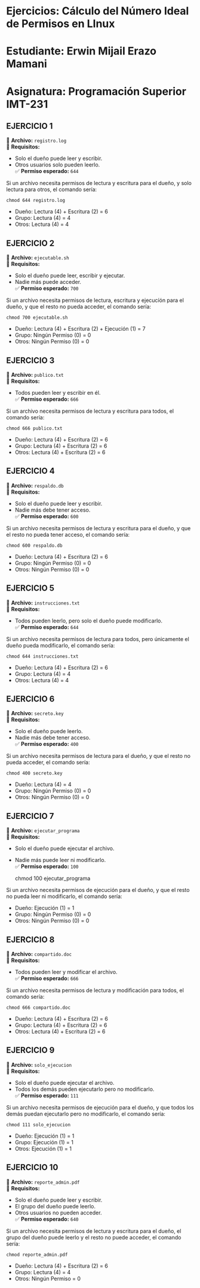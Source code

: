 # Ejercicios: Cálculo del Número Ideal de Permisos en LInux

# Estudiante: Erwin Mijail Erazo Mamani
# Asignatura: Programación Superior IMT-231


## **EJERCICIO 1**
📁 **Archivo:** `registro.log`  
🔹 **Requisitos:**  
- Solo el dueño puede leer y escribir.  
- Otros usuarios solo pueden leerlo.  
✅ **Permiso esperado:** `644`

Si un archivo necesita permisos de lectura y escritura para el dueño, y solo lectura
para otros, el comando sería:

	chmod 644 registro.log

- Dueño: Lectura (4) + Escritura (2) = 6
- Grupo: Lectura (4) = 4
- Otros: Lectura (4) = 4

## **EJERCICIO 2**
📁 **Archivo:** `ejecutable.sh`  
🔹 **Requisitos:**  
- Solo el dueño puede leer, escribir y ejecutar.  
- Nadie más puede acceder.  
✅ **Permiso esperado:** `700`

Si un archivo necesita permisos de lectura, escritura y ejecucíón para el dueño, y que
el resto no pueda acceder, el comando sería:

	chmod 700 ejecutable.sh

- Dueño: Lectura (4) + Escritura (2) + Ejecución (1)  = 7
- Grupo: Ningún Permiso (0) = 0
- Otros: Ningún Permiso (0) = 0

## **EJERCICIO 3**
📁 **Archivo:** `publico.txt`  
🔹 **Requisitos:**  
- Todos pueden leer y escribir en él.  
✅ **Permiso esperado:** `666`

Si un archivo necesita permisos de lectura y escritura para todos, el comando sería:

	chmod 666 publico.txt

- Dueño: Lectura (4) + Escritura (2) = 6
- Grupo: Lectura (4) + Escritura (2) = 6
- Otros: Lectura (4) + Escritura (2) = 6

## **EJERCICIO 4**
📁 **Archivo:** `respaldo.db`  
🔹 **Requisitos:**  
- Solo el dueño puede leer y escribir.  
- Nadie más debe tener acceso.  
✅ **Permiso esperado:** `600`

Si un archivo necesita permisos de lectura y escritura para el dueño, y que el resto
no pueda tener acceso, el comando sería:

	chmod 600 respaldo.db

- Dueño: Lectura (4) + Escritura (2) = 6
- Grupo: Ningún Permiso (0) = 0
- Otros: Ningún Permiso (0) = 0

## **EJERCICIO 5**
📁 **Archivo:** `instrucciones.txt`  
🔹 **Requisitos:**  
- Todos pueden leerlo, pero solo el dueño puede modificarlo.  
✅ **Permiso esperado:** `644`

Si un archivo necesita permisos de lectura para todos, pero únicamente el dueño pueda
modificarlo, el comando sería:

	chmod 644 instrucciones.txt

- Dueño: Lectura (4) + Escritura (2) = 6
- Grupo: Lectura (4) = 4
- Otros: Lectura (4) = 4

## **EJERCICIO 6**
📁 **Archivo:** `secreto.key`  
🔹 **Requisitos:**  
- Solo el dueño puede leerlo.  
- Nadie más debe tener acceso.  
✅ **Permiso esperado:** `400`

Si un archivo necesita permisos de lectura para el dueño, y que el resto no pueda
acceder, el comando sería:

	chmod 400 secreto.key

- Dueño: Lectura (4) = 4
- Grupo: Ningún Permiso (0) = 0
- Otros: Ningún Permiso (0) = 0

## **EJERCICIO 7**
📁 **Archivo:** `ejecutar_programa`  
🔹 **Requisitos:**  
- Solo el dueño puede ejecutar el archivo.  
- Nadie más puede leer ni modificarlo.  
✅ **Permiso esperado:** `100`

	chmod 100 ejecutar_programa

Si un archivo necesita permisos de ejecución para el dueño, y que el resto no pueda
leer ni modificarlo, el comando sería:

- Dueño: Ejecución (1) = 1
- Grupo: Ningún Permiso (0) = 0
- Otros: Ningún Permiso (0) = 0

## **EJERCICIO 8**
📁 **Archivo:** `compartido.doc`  
🔹 **Requisitos:**  
- Todos pueden leer y modificar el archivo.  
✅ **Permiso esperado:** `666`

Si un archivo necesita permisos de lectura y modificación para todos,
el comando sería:

	chmod 666 compartido.doc

- Dueño: Lectura (4) + Escritura (2) = 6
- Grupo: Lectura (4) + Escritura (2) = 6
- Otros: Lectura (4) + Escritura (2) = 6

## **EJERCICIO 9**
📁 **Archivo:** `solo_ejecucion`  
🔹 **Requisitos:**  
- Solo el dueño puede ejecutar el archivo.  
- Todos los demás pueden ejecutarlo pero no modificarlo.  
✅ **Permiso esperado:** `111`

Si un archivo necesita permisos de ejecución para el dueño, y que todos los demás
puedan ejecutarlo pero no modificarlo, el comando sería:

	chmod 111 solo_ejecucion

- Dueño: Ejecución (1) = 1
- Grupo: Ejecución (1) = 1
- Otros: Ejecución (1) = 1

## **EJERCICIO 10**
📁 **Archivo:** `reporte_admin.pdf`  
🔹 **Requisitos:**  
- Solo el dueño puede leer y escribir.  
- El grupo del dueño puede leerlo.  
- Otros usuarios no pueden acceder.  
✅ **Permiso esperado:** `640`

Si un archivo necesita permisos de lectura y escritura para el dueño, el grupo del
dueño puede leerlo y el resto no puede acceder, el comando sería:

	chmod reporte_admin.pdf

- Dueño: Lectura (4) + Escritura (2) = 6
- Grupo: Lectura (4) = 4
- Otros: Ningún Permiso =  0
